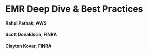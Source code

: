 # EMR Deep Dive & Best Practices
#### Rahul Pathak, AWS
#### Scott Donaldson, FINRA
#### Clayton Kovar, FINRA


